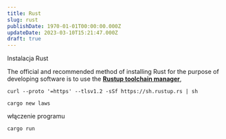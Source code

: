 ```yaml
---
title: Rust
slug: rust
publishDate: 1970-01-01T00:00:00.000Z
updateDate: 2023-03-10T15:21:47.000Z
draft: true
---
```


Instalacja Rust

The official and recommended method of installing Rust for the purpose of developing software is to use the [**Rustup toolchain manager**](https://www.rustup.rs/),

```
curl --proto '=https' --tlsv1.2 -sSf https://sh.rustup.rs | sh
```

```
cargo new laws
```

włączenie programu

```
cargo run
```
